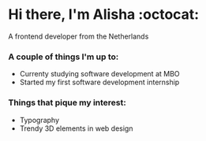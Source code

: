# Hi there, I'm Alisha :octocat:
A frontend developer from the Netherlands

### A couple of things I'm up to:
- Currenty studying software development at MBO 
- Started my first software development internship

### Things that pique my interest:
- Typography
- Trendy 3D elements in web design
